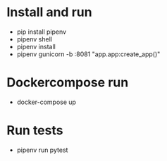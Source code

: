 # Install and run
- pip install pipenv
- pipenv shell
- pipenv install
- pipenv gunicorn -b :8081 "app.app:create_app()"

# Dockercompose run

- docker-compose up

# Run tests

- pipenv run pytest